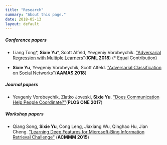 ```yaml
---
title: "Research"
summary: "About this page."
date: 2018-05-13
layout: default
---
```



##### Conference papers
- Liang Tong\*, **Sixie Yu**\*, Scott Alfeld, Yevgeniy Vorobeychik. ["Adversarial Regression with Multiple Learners"](https://arxiv.org/abs/1806.02256)(**ICML 2018**) (\* Equal Contribution)

- **Sixie Yu**, Yevgeniy Vorobeychik, Scott Alfeld. ["Adversarial Classification on Social Networks"](https://arxiv.org/abs/1801.08159)(**AAMAS 2018**)


##### Journal papers
- Yevgeniy Vorobeychik, Zlatko Joveski, **Sixie Yu**. ["Does Communication Help People Coordinate?"](http://journals.plos.org/plosone/article?id=10.1371/journal.pone.0170780)(**PLOS ONE 2017**)


##### Workshop papers
- Qiang Song, **Sixie Yu**, Cong Leng, Jiaxiang Wu, Qinghao Hu, Jian Cheng. ["Learning Deep Features for Microsoft-Bing Information Retrieval Challenge"](https://dl.acm.org/citation.cfm?id=2809928) (**ACMMM 2015**)



